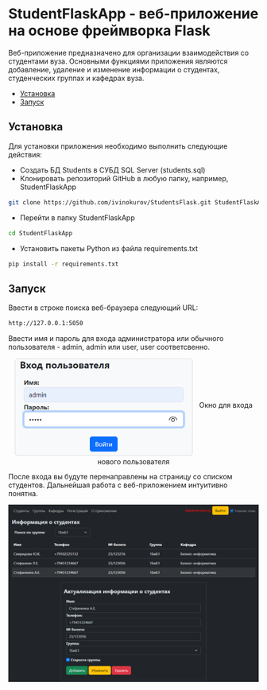 # StudentFlaskApp - веб-приложение на основе фреймворка Flask  

Веб-приложение предназначено для организации взаимодействия со студентами вуза. Основными функциями приложения являются добавление, удаление и изменение информации о студентах, студенческих группах и кафедрах вуза.

- [Установка](#установка)
- [Запуск](#запуск)

## Установка
Для установки приложения необходимо выполнить следующие действия:
- Создать БД Students в СУБД SQL Server (students.sql)
- Клонировать репозиторий GitHub в любую папку, например, StudentFlaskApp
 ```bash
git clone https://github.com/ivinokurov/StudentsFlask.git StudentFlaskApp
```
- Перейти в папку StudentFlaskApp
 ```bash
cd StudentFlaskApp
```
- Установить пакеты Python из файла requirements.txt
 ```bash
pip install -r requirements.txt
```

## Запуск
Ввести в строке поиска веб-браузера следующий URL:
```bash
http://127.0.0.1:5050
```
Ввести имя и пароль для входа администратора или обычного пользователя - admin, admin или user, user соответсвенно.

<p align="center" width="100%">
    <img src="Images/Login.png" alt="Авторизация пользователя" width="360" align="middle">
    <span style="vertical-align: middle;">&nbsp;&nbsp;Окно для входа нового пользователя </span>
</p>

После входа вы будуте перенаправлены на страницу со списком студентов. Дальнейшая работа с веб-приложением интуитивно понятна.

<p align="center" width="100%">
    <img src="Images/StudentsDark.png" alt="Страница со студентами" align="middle">
</p>
